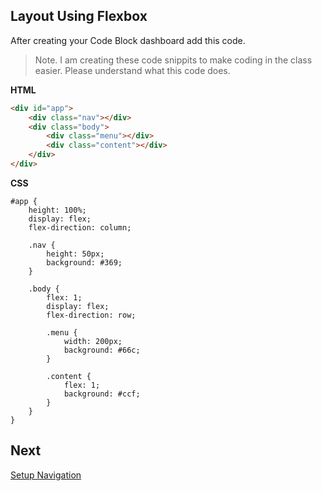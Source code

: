 ## Layout Using Flexbox

After creating your Code Block dashboard add this code.

> Note. I am creating these code snippits to make coding in the class easier. Please understand what this code does.

**HTML**
```html
<div id="app">
    <div class="nav"></div>
    <div class="body">
        <div class="menu"></div>
        <div class="content"></div>
    </div>
</div>
```

**CSS**
```less
#app {
    height: 100%;
    display: flex;
    flex-direction: column;

    .nav {
        height: 50px;
        background: #369;
    }

    .body {
        flex: 1;
        display: flex;
        flex-direction: row;

        .menu {
            width: 200px;
            background: #66c;
        }

        .content {
            flex: 1;
            background: #ccf;
        }
    }
}
```

## Next
[Setup Navigation](/encompass/mobile-first-part-1)

